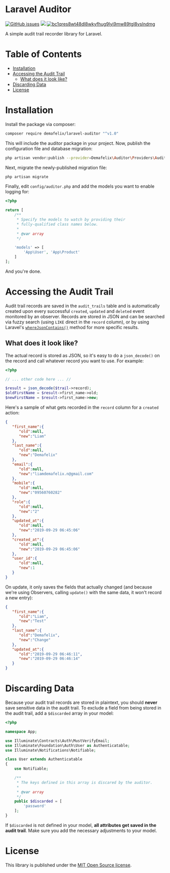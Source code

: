 # Laravel Auditor

[![GitHub issues](https://img.shields.io/github/issues/liamdemafelix/laravel-auditor)](https://github.com/liamdemafelix/laravel-auditor/issues) ![](https://img.shields.io/badge/runs%20on-laravel%206.x-red) [![bc1qres8wt48dl8wkyfhug9lyj9mw89tgl8vslndmg](https://img.shields.io/badge/donate-bitcoin-orange)](bitcoin:bc1qres8wt48dl8wkyfhug9lyj9mw89tgl8vslndmg)

A simple audit trail recorder library for Laravel.

# Table of Contents

* [Installation](https://github.com/liamdemafelix/auditor#installation)
* [Accessing the Audit Trail](https://github.com/liamdemafelix/auditor#accessing-the-audit-trail)
  * [What does it look like?](https://github.com/liamdemafelix/auditor#what-does-it-look-like)
* [Discarding Data](https://github.com/liamdemafelix/auditor#discarding-data)
* [License](https://github.com/liamdemafelix/auditor#license)

# Installation

Install the package via composer:

```bash
composer require demafelix/laravel-auditor "^v1.0"
```

This will include the auditor package in your project. Now, publish the configuration file and database migration:

```bash
php artisan vendor:publish --provider=Demafelix\Auditor\Providers\AuditorServiceProvider
```

Next, migrate the newly-published migration file:

```bash
php artisan migrate
```

Finally, edit `config/auditor.php` and add the models you want to enable logging for:

```php
<?php

return [
    /**
     * Specify the models to watch by providing their
     * fully-qualified class names below.
     *
     * @var array
     */

    'models' => [
        'App\User', 'App\Product'
    ]
];
```

And you're done.

# Accessing the Audit Trail

Audit trail records are saved in the `audit_trails` table and is automatically created upon every successful `created`, `updated` and `deleted` event monitored by an observer. Records are stored in JSON and can be searched via fuzzy search (using `LIKE` direct in the `record` column), or by using Laravel's [`whereJsonContains()`](https://laravel.com/docs/6.x/queries#json-where-clauses) method for more specific results.

## What does it look like?

The actual record is stored as JSON, so it's easy to do a `json_decode()` on the record and call whatever record you want to use. For example:

```php
<?php

// ... other code here ... //

$result = json_decode($trail->record);
$oldFirstName = $result->first_name->old;
$newFirstName = $result->first_name->new;
```

Here's a sample of what gets recorded in the `record` column for a `created` action:

```json
{
   "first_name":{
      "old":null,
      "new":"Liam"
   },
   "last_name":{
      "old":null,
      "new":"Demafelix"
   },
   "email":{
      "old":null,
      "new":"liamdemafelix.n@gmail.com"
   },
   "mobile":{
      "old":null,
      "new":"09560760282"
   },
   "role":{
      "old":null,
      "new":"2"
   },
   "updated_at":{
      "old":null,
      "new":"2019-09-29 06:45:06"
   },
   "created_at":{
      "old":null,
      "new":"2019-09-29 06:45:06"
   },
   "user_id":{
      "old":null,
      "new":1
   }
}
```

On update, it only saves the fields that actually changed (and because we're using Observers, calling `update()` with the same data, it won't record a new entry):

```json
{
   "first_name":{
      "old":"Liam",
      "new":"Test"
   },
   "last_name":{
      "old":"Demafelix",
      "new":"Change"
   },
   "updated_at":{
      "old":"2019-09-29 06:46:11",
      "new":"2019-09-29 06:46:14"
   }
}
```

# Discarding Data

Because your audit trail records are stored in plaintext, you should **never** save sensitive data in the audit trail. To exclude a field from being stored in the audit trail, add a `$discarded` array in your model:

```php
<?php

namespace App;

use Illuminate\Contracts\Auth\MustVerifyEmail;
use Illuminate\Foundation\Auth\User as Authenticatable;
use Illuminate\Notifications\Notifiable;

class User extends Authenticatable
{
    use Notifiable;

    /**
     * The keys defined in this array is discared by the auditor.
     *
     * @var array
     */
    public $discarded = [
        'password'
    ];
}
```

If `$discarded` is not defined in your model, **all attributes get saved in the audit trail**. Make sure you add the necessary adjustments to your model.

# License

This library is published under the [MIT Open Source license](https://github.com/liamdemafelix/auditor/blob/master/LICENSE).

